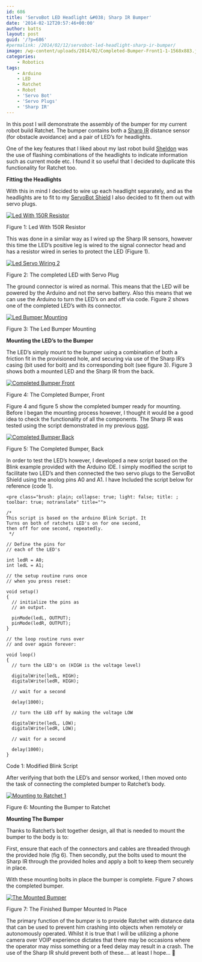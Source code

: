 ```yaml
---
id: 686
title: 'ServoBot LED Headlight &#038; Sharp IR Bumper'
date: '2014-02-12T20:57:46+00:00'
author: batts
layout: post
guid: '/?p=686'
#permalink: /2014/02/12/servobot-led-headlight-sharp-ir-bumper/
image: /wp-content/uploads/2014/02/Completed-Bumper-Front1-1-1568x883.jpg
categories:
    - Robotics
tags:
    - Arduino
    - LED
    - Ratchet
    - Robot
    - 'Servo Bot'
    - 'Servo Plugs'
    - 'Sharp IR'
---
```


In this post I will demonstrate the assembly of the bumper for my current robot build Ratchet. The bumper contains both a [Sharp IR](/journal/arduino-and-the-sharp-ir-proximity-sensor/ "Arduino and the Sharp IR Proximity Sensor") distance sensor (for obstacle avoidance) and a pair of LED’s for headlights.

One of the key features that I liked about my last robot build [Sheldon](/journal/rip-sheldon-1-0-hello-sheldon-2-0/ "RIP Sheldon 1.0 – Hello Sheldon 2.0") was the use of flashing combinations of the headlights to indicate information such as current mode etc. I found it so useful that I decided to duplicate this functionality for Ratchet too.

**Fitting the Headlights**

With this in mind I decided to wire up each headlight separately, and as the headlights are to fit to my [ServoBot Shield](/journal/the-servobot-shield/ "The ServoBot Shield") I also decided to fit them out with servo plugs.

[![Led With 150R Resistor](/wp-content/uploads/2014/02/Led-Servo-Wiring-1-1024x576.jpg)](/wp-content/uploads/2014/02/Led-Servo-Wiring-1.jpg)

<span class="caption">Figure 1: Led With 150R Resistor</span>

This was done in a similar way as I wired up the Sharp IR sensors, however this time the LED’s positive leg is wired to the signal connector head and has a resistor wired in series to protect the LED (Figure 1).

[![Led Servo Wiring 2](/wp-content/uploads/2014/02/Led-Servo-Wiring-2-1024x576.jpg)](/wp-content/uploads/2014/02/Led-Servo-Wiring-2.jpg)

<span class="caption">Figure 2: The completed LED with Servo Plug</span>

The ground connector is wired as normal. This means that the LED will be powered by the Arduino and not the servo battery. Also this means that we can use the Arduino to turn the LED’s on and off via code. Figure 2 shows one of the completed LED’s with its connector.

[![Led Bumper Mounting](/wp-content/uploads/2014/02/Led-Bumper-Mounting-1024x576.jpg)](/wp-content/uploads/2014/02/Led-Bumper-Mounting.jpg)

<span class="caption">Figure 3: The Led Bumper Mounting</span>

**Mounting the LED’s to the Bumper**

The LED’s simply mount to the bumper using a combination of both a friction fit in the provisioned hole, and securing via use of the Sharp IR’s casing (bit used for bolt) and its corresponding bolt (see figure 3). Figure 3 shows both a mounted LED and the Sharp IR from the back.

[![Completed Bumper Front](/wp-content/uploads/2014/02/Completed-Bumper-Front-1024x576.jpg)](/wp-content/uploads/2014/02/Completed-Bumper-Front.jpg)

<span class="caption">Figure 4: The Completed Bumper, Front</span>

Figure 4 and figure 5 show the completed bumper ready for mounting. Before I began the mounting process however, I thought it would be a good idea to check the functionality of all the components. The Sharp IR was tested using the script demonstrated in my previous [post](/journal/arduino-and-the-sharp-ir-proximity-sensor/ "Arduino and the Sharp IR Proximity Sensor").

[![Completed Bumper Back](/wp-content/uploads/2014/02/Completed-Bumper-Back-1024x576.jpg)](/wp-content/uploads/2014/02/Completed-Bumper-Back.jpg)

<span class="caption">Figure 5: The Completed Bumper, Back</span>

In order to test the LED’s however, I developed a new script based on the Blink example provided with the Arduino IDE. I simply modified the script to facilitate two LED’s and then connected the two servo plugs to the ServoBot Shield using the anolog pins A0 and A1. I have Included the script below for reference (code 1).

```
<pre class="brush: plain; collapse: true; light: false; title: ; toolbar: true; notranslate" title="">

/*
This script is based on the arduino Blink Script. It 
Turns on both of ratchets LED's on for one second, 
then off for one second, repeatedly.
 */
 
// Define the pins for 
// each of the LED's

int ledR = A0;
int ledL = A1;

// the setup routine runs once 
// when you press reset:

void setup() 
{                
  // initialize the pins as 
  // an output.
  
  pinMode(ledL, OUTPUT); 
  pinMode(ledR, OUTPUT);  
}

// the loop routine runs over 
// and over again forever:

void loop() 
{
  // turn the LED's on (HIGH is the voltage level)
  
  digitalWrite(ledL, HIGH);
  digitalWrite(ledR, HIGH);  
  
  // wait for a second
  
  delay(1000);
  
  // turn the LED off by making the voltage LOW
  
  digitalWrite(ledL, LOW);
  digitalWrite(ledR, LOW);  
  
  // wait for a second
  
  delay(1000);               
}

```

<span class="caption">Code 1: Modified Blink Script</span>

After verifying that both the LED’s and sensor worked, I then moved onto the task of connecting the completed bumper to Ratchet’s body.

[![Mounting to Ratchet 1](/wp-content/uploads/2014/02/Mounting-to-Ratchet-1-1024x576.jpg)](/wp-content/uploads/2014/02/Mounting-to-Ratchet-1.jpg)

<span class="caption">Figure 6: Mounting the Bumper to Ratchet</span>

**Mounting The Bumper**

Thanks to Ratchet’s bolt together design, all that is needed to mount the bumper to the body is to:

First, ensure that each of the connectors and cables are threaded through the provided hole (fig 6). Then secondly, put the bolts used to mount the Sharp IR through the provided holes and apply a bolt to keep them securely in place.

With these mounting bolts in place the bumper is complete. Figure 7 shows the completed bumper.

[![The Mounted Bumper](/wp-content/uploads/2014/02/The-Mounted-Bumper-1024x576.jpg)](/wp-content/uploads/2014/02/The-Mounted-Bumper.jpg)

<span class="caption">Figure 7: The Finished Bumper Mounted In Place</span>

The primary function of the bumper is to provide Ratchet with distance data that can be used to prevent him crashing into objects when remotely or autonomously operated. Whilst it is true that I will be utilizing a phone camera over VOIP experience dictates that there may be occasions where the operator may miss something or a feed delay may result in a crash. The use of the Sharp IR shuld prevent both of these…. at least I hope… 🙂